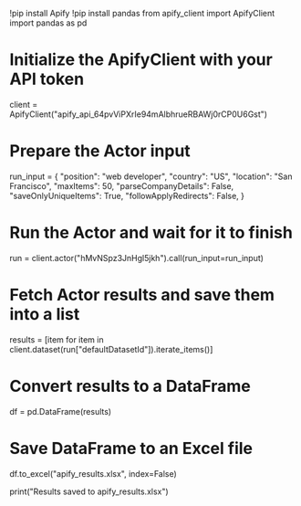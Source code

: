 !pip install Apify
!pip install pandas
from apify_client import ApifyClient
import pandas as pd

# Initialize the ApifyClient with your API token
client = ApifyClient("apify_api_64pvViPXrIe94mAlbhrueRBAWj0rCP0U6Gst")

# Prepare the Actor input
run_input = {
    "position": "web developer",
    "country": "US",
    "location": "San Francisco",
    "maxItems": 50,
    "parseCompanyDetails": False,
    "saveOnlyUniqueItems": True,
    "followApplyRedirects": False,
}

# Run the Actor and wait for it to finish
run = client.actor("hMvNSpz3JnHgl5jkh").call(run_input=run_input)

# Fetch Actor results and save them into a list
results = [item for item in client.dataset(run["defaultDatasetId"]).iterate_items()]

# Convert results to a DataFrame
df = pd.DataFrame(results)

# Save DataFrame to an Excel file
df.to_excel("apify_results.xlsx", index=False)

print("Results saved to apify_results.xlsx")
